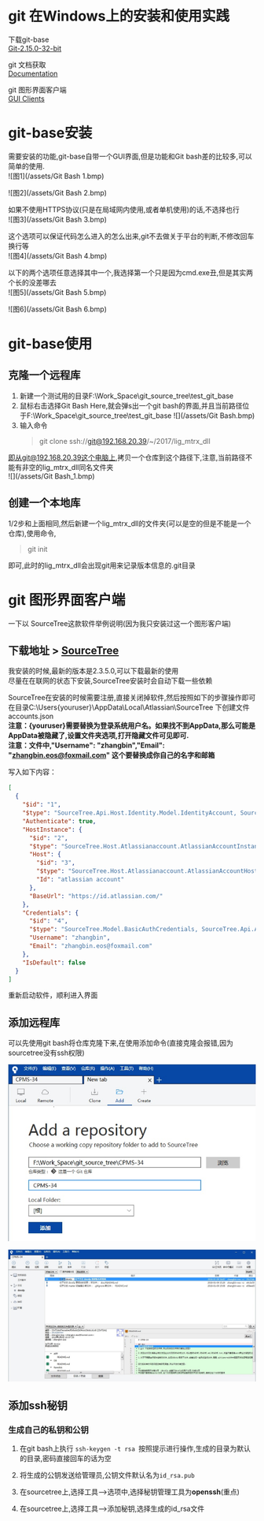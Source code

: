 # git 在Windows上的安装和使用实践

下载git-base  
[Git-2.15.0-32-bit](https://git-scm.com/downloads)

git 文档获取  
[Documentation](https://git-scm.com/doc)

git 图形界面客户端  
[GUI Clients](https://git-scm.com/downloads/guis)

# git-base安装

需要安装的功能,git-base自带一个GUI界面,但是功能和Git bash差的比较多,可以简单的使用.  
![图1](/assets/Git Bash 1.bmp)

![图2](/assets/Git Bash 2.bmp)

如果不使用HTTPS协议\(只是在局域网内使用,或者单机使用\)的话,不选择也行  
![图3](/assets/Git Bash 3.bmp)

这个选项可以保证代码怎么进入的怎么出来,git不去做关于平台的判断,不修改回车换行等  
![图4](/assets/Git Bash 4.bmp)

以下的两个选项任意选择其中一个,我选择第一个只是因为cmd.exe丑,但是其实两个长的没差哪去  
![图5](/assets/Git Bash 5.bmp)

![图6](/assets/Git Bash 6.bmp)

# git-base使用

## 克隆一个远程库

1. 新建一个测试用的目录F:\Work\_Space\git\_source\_tree\test\_git\_base
2. 鼠标右击选择Git Bash Here,就会弹s出一个git bash的界面,并且当前路径位于F:\Work\_Space\git\_source\_tree\test\_git\_base
   ![](/assets/Git Bash.bmp)
3. 输入命令
   > git clone ssh://git@192.168.20.39/~/2017/lig\_mtrx\_dll

即从git@192.168.20.39这个电脑上,拷贝一个仓库到这个路径下,注意,当前路径不能有非空的lig\_mtrx\_dll同名文件夹  
![](/assets/Git Bash_1.bmp)

## 创建一个本地库

1/2步和上面相同,然后新建一个lig\_mtrx\_dll的文件夹\(可以是空的但是不能是一个仓库\),使用命令,

> git init

即可,此时的lig\_mtrx\_dll会出现git用来记录版本信息的.git目录

# git 图形界面客户端

一下以 SourceTree这款软件举例说明\(因为我只安装过这一个图形客户端\)

## 下载地址 &gt; [SourceTree](https://www.sourcetreeapp.com/)

我安装的时候,最新的版本是2.3.5.0,可以下载最新的使用  
尽量在在联网的状态下安装,SourceTree安装时会自动下载一些依赖

SourceTree在安装的时候需要注册,直接关闭掉软件,然后按照如下的步骤操作即可  
在目录C:\Users{youruser}\AppData\Local\Atlassian\SourceTree 下创建文件accounts.json  
**注意：{youruser}需要替换为登录系统用户名。如果找不到AppData,那么可能是AppData被隐藏了,设置文件夹选项,打开隐藏文件可见即可.**  
**注意：文件中,"Username": "zhangbin","Email": "zhangbin.eos@foxmail.com" 这个要替换成你自己的名字和邮箱**

写入如下内容：

```JSON
[
  {
    "$id": "1",
    "$type": "SourceTree.Api.Host.Identity.Model.IdentityAccount, SourceTree.Api.Host.Identity",
    "Authenticate": true,
    "HostInstance": {
      "$id": "2",
      "$type": "SourceTree.Host.Atlassianaccount.AtlassianAccountInstance, SourceTree.Host.AtlassianAccount",
      "Host": {
        "$id": "3",
        "$type": "SourceTree.Host.Atlassianaccount.AtlassianAccountHost, SourceTree.Host.AtlassianAccount",
        "Id": "atlassian account"
      },
      "BaseUrl": "https://id.atlassian.com/"
    },
    "Credentials": {
      "$id": "4",
      "$type": "SourceTree.Model.BasicAuthCredentials, SourceTree.Api.Account",
      "Username": "zhangbin",
      "Email": "zhangbin.eos@foxmail.com"
    },
    "IsDefault": false
  }
]
```

重新启动软件，顺利进入界面

## 添加远程库

可以先使用git bash将仓库克隆下来,在使用添加命令(直接克隆会报错,因为sourcetree没有ssh权限)

![](/assets/STree1.jpg)


![](/assets/STree2.jpg)

## 添加ssh秘钥

### 生成自己的私钥和公钥
1. 在git bash上执行 `ssh-keygen -t rsa `按照提示进行操作,生成的目录为默认的目录,密码直接回车的话为空

1. 将生成的公钥发送给管理员,公钥文件默认名为`id_rsa.pub` 

1. 在sourcetree上,选择工具-->选项中,选择秘钥管理工具为**openssh**(重点)

1. 在sourcetree上,选择工具-->添加秘钥,选择生成的id_rsa文件







